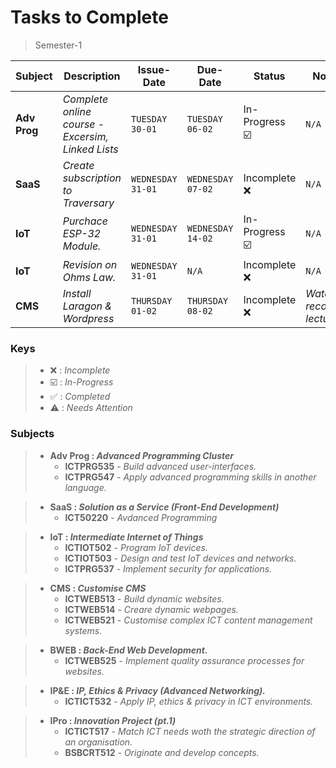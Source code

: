 # Tasks to Complete
> Semester-1

| **Subject** | **Description** | **Issue-Date** | **Due-Date** | **Status** | **Notes** |
|---------|-------------|------------|---------|--------|--------|
| __Adv Prog__ | *Complete online course - Excersim, Linked Lists* |`TUESDAY 30-01` | `TUESDAY 06-02` | In-Progress ☑️ | `N/A` |
| __SaaS__ | *Create subscription to Traversary* | `WEDNESDAY 31-01` | `WEDNESDAY 07-02` | Incomplete ❌️ | `N/A` |
| __IoT__     | *Purchace ESP-32 Module.* | `WEDNESDAY 31-01` | `WEDNESDAY 14-02` | In-Progress ☑️ | `N/A` |
| __IoT__     | *Revision on Ohms Law.* | `WEDNESDAY 31-01` | `N/A` | Incomplete ❌️ | `N/A` |
| __CMS__ | *Install Laragon & Wordpress* | `THURSDAY 01-02` | `THURSDAY 08-02` | Incomplete ❌️ | _Watch recorded lecturer._ |

### Keys
> - ❌️ : _Incomplete_
> - ☑️ : _In-Progress_
> - ✅️ : _Completed_
> - ⚠️ : _Needs Attention_

### Subjects
> - **Adv Prog : _Advanced Programming Cluster_**
>   - **ICTPRG535** - _Build advanced user-interfaces._
>   - **ICTPRG547** - _Apply advanced programming skills in another language._

> - **SaaS : _Solution as a Service (Front-End Development)_**
>   - **ICT50220** - _Avdanced Programming_

> - **IoT : _Intermediate Internet of Things_**
>   - **ICTIOT502** - _Program IoT devices._
>   - **ICTIOT503** - _Design and test IoT devices and networks._
>   - **ICTPRG537** - _Implement security for applications._

> - **CMS : _Customise CMS_**
>   - **ICTWEB513** - _Build dynamic websites._
>   - **ICTWEB514** - _Creare dynamic webpages._
>   - **ICTWEB521** - _Customise complex ICT content management systems._

> - **BWEB : _Back-End Web Development._**
>   - **ICTWEB525** - _Implement quality assurance processes for websites._

> - **IP&E : _IP, Ethics & Privacy (Advanced Networking)._**
>   - **ICTICT532** - _Apply IP, ethics & privacy in ICT environments._

> - **IPro : _Innovation Project (pt.1)_**
>   - **ICTICT517** - _Match ICT needs woth the strategic direction of an organisation._
>   - **BSBCRT512** - _Originate and develop concepts._

